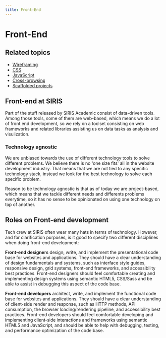 ```yaml
---
title: Front-End
---
```

# Front-End

## Related topics

* [Wireframing]({{site.baseurl}}/wireframing)
* [CSS]({{site.baseurl}}/css)
* [JavaScript]({{site.baseurl}}/javascript)
* [Cross-browsing]({{site.baseurl}}/crossbrowsing)
* [Scaffolded projects]({{site.baseurl}}/frontend-scaffolded)


## Front-end at SIRIS

Part of the stuff released by SIRIS Academic consist of data-driven tools.
Among those tools, some of them are web-based, which means we do a lot
of front end development, so we rely on a toolset consisting on web frameworks
and related libraries assisting us on data tasks as analysis and visulization.

### Technology agnostic

We are unbiased towards the use of different technology tools to solve different problems. 
We believe there is no 'one size fits' all in the website development industry.
That means that we are not tied to any specific technology stack, instead we look
for the best technology to solve each specific problem. 

Reason to be technology agnostic is that as of today we are project-based, 
which means that we tackle different needs and differents problems everytime, so
it has no sense to be opinionated on using one technology on top of another.

## Roles on Front-end development

Tech crew at SIRIS often wear many hats in terms of technology. However, and for
clarification purposes, is it good to specify two different disciplines when
doing front-end development:

**Front-end designers** design, write, and implement the
presentational code base for websites and applications. They should
have a clear understanding of design fundamentals and systems, such
as interface style guides, responsive design, grid systems, front-end
frameworks, and accessibility best practices. Front-end designers
should feel comfortable creating and implementing design systems
using semantic HTML5, CSS/Sass and be able to assist in debugging
this aspect of the code base.

**Front-end developers** architect, write, and implement the
functional code base for websites and applications. They should have
a clear understanding of client-side render and response, such as
HTTP methods, API consumption, the browser loading/rendering
pipeline, and accessibility best practices. Front-end developers
should feel comfortable developing and implementing client-side
interactions and frameworks using semantic HTML5 and JavaScript, and
should be able to help with debugging, testing, and performance
optimization of the code base.